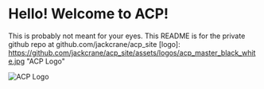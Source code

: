 # Hello! Welcome to ACP!
This is probably not meant for your eyes. This README is for the private github repo at github.com/jackcrane/acp_site
[logo]: https://github.com/jackcrane/acp_site/assets/logos/acp_master_black_white.jpg "ACP Logo"

![ACP Logo](https://github.com/jackcrane/acp_site/assets/logos/acp_master_black_white.jpg "ACP Logo")
